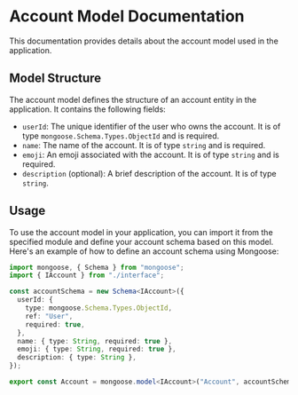 # Account Model Documentation

This documentation provides details about the account model used in the application.

## Model Structure

The account model defines the structure of an account entity in the application. It contains the following fields:

- `userId`: The unique identifier of the user who owns the account. It is of type `mongoose.Schema.Types.ObjectId` and is required.
- `name`: The name of the account. It is of type `string` and is required.
- `emoji`: An emoji associated with the account. It is of type `string` and is required.
- `description` (optional): A brief description of the account. It is of type `string`.

## Usage

To use the account model in your application, you can import it from the specified module and define your account schema based on this model. Here's an example of how to define an account schema using Mongoose:

```typescript
import mongoose, { Schema } from "mongoose";
import { IAccount } from "./interface";

const accountSchema = new Schema<IAccount>({
  userId: {
    type: mongoose.Schema.Types.ObjectId,
    ref: "User",
    required: true,
  },
  name: { type: String, required: true },
  emoji: { type: String, required: true },
  description: { type: String },
});

export const Account = mongoose.model<IAccount>("Account", accountSchema);
```
